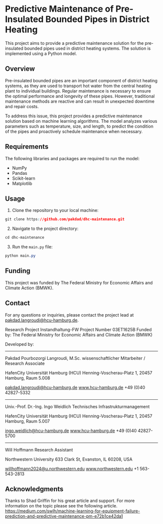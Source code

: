 # Predictive Maintenance of Pre-Insulated Bounded Pipes in District Heating

This project aims to provide a predictive maintenance solution for the pre-insulated bounded pipes used in district heating systems. The solution is implemented using a Python model.

## Overview
Pre-insulated bounded pipes are an important component of district heating systems, as they are used to transport hot water from the central heating plant to individual buildings. Regular maintenance is necessary to ensure the optimal performance and longevity of these pipes. However, traditional maintenance methods are reactive and can result in unexpected downtime and repair costs.

To address this issue, this project provides a predictive maintenance solution based on machine learning algorithms. The model analyzes various parameters such as temperature, size, and length, to predict the condition of the pipes and proactively schedule maintenance when necessary.

## Requirements
The following libraries and packages are required to run the model:
- NumPy
- Pandas
- Scikit-learn
- Matplotlib

## Usage
1. Clone the repository to your local machine:
```css
git clone https://github.com/pakdad/dhc-maintenance.git
```

2. Navigate to the project directory:
```css
cd dhc-maintenance
```
3. Run the `main.py` file:
```css
python main.py
```
## Funding
This project was funded by The Federal Ministry for Economic Affairs and Climate Action (BMWK).

## Contact
For any questions or inquiries, please contact the project lead at pakdad.langroudi@hcu-hamburg.de.



Research Project Instandhaltung-FW
Project Number 03ET1625B
Funded by: The Federal Ministry for Economic Affairs and Climate Action (BMWK)

Developed by:
__________________
Pakdad Pourbozorgi Langroudi, M.Sc.
wissenschaftlicher Mitarbeiter / Research Associate

HafenCity Universität Hamburg (HCU)
Henning-Voscherau-Platz 1, 20457 Hamburg, Raum 5.008

pakdad.langroudi@hcu-hamburg.de
www.hcu-hamburg.de
+49 (0)40 42827-5332
__________________
Univ.-Prof. Dr.-Ing. Ingo Weidlich
Technisches Infrastrukturmanagement

HafenCity Universität Hamburg (HCU)
Henning-Voscherau-Platz 1, 20457 Hamburg, Raum 5.007

ingo.weidlich@hcu-hamburg.de
www.hcu-hamburg.de
+49 (0)40 42827-5700
__________________
Will Hoffmann
Research Assistant

Northwestern University
633 Clark St, Evanston, IL 60208, USA

willhoffmann2024@u.northwestern.edu
www.northwestern.edu
+1 563-543-2813

## Acknowledgments
Thanks to Shad Griffin for his great article and support.
For more information on the topic please see the following article.
https://medium.com/swlh/machine-learning-for-equipment-failure-prediction-and-predictive-maintenance-pm-e72b1ce42da1

